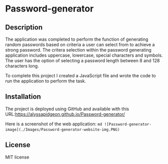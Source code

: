 # Password-generator

## Description

The application was completed to perform the function of generating random passwords based on criteria a user can select from to achieve a strong password.
The critera selection within the password generating application includes uppercase, lowercase, special characters and symbols. The user has the option of selecting a password length between 8 and 128 characters long.

To complete this project I created a JavaScript file and wrote the code to run the application to perform the task.

## Installation

The project is deployed using GitHub and available with this URL:https://alyssapidgeon.github.io/Password-generator/

Here is a screenshot of the web application: `md
    ![Password-generator-image](./Images/Password-generator-website-img.PNG)
    `

## License

MIT license

